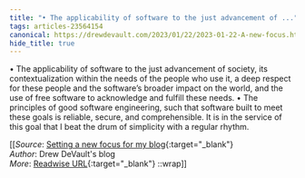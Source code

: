 ```yaml
---
title: "• The applicability of software to the just advancement of ..."
tags: articles-23564154
canonical: https://drewdevault.com/2023/01/22/2023-01-22-A-new-focus.html
hide_title: true
---
```


•   The applicability of software to the just advancement of society, its contextualization within the needs of the people who use it, a deep respect for these people and the software’s broader impact on the world, and the use of free software to acknowledge and fulfill these needs.
•   The principles of good software engineering, such that software built to meet these goals is reliable, secure, and comprehensible. It is in the service of this goal that I beat the drum of simplicity with a regular rhythm.


[[_Source_: [Setting a new focus for my blog](https://drewdevault.com/2023/01/22/2023-01-22-A-new-focus.html){:target="_blank"}<br>
_Author_: Drew DeVault's blog<br>
_More_: [Readwise URL](https://readwise.io/open/461497553){:target="_blank"}
::wrap]]
